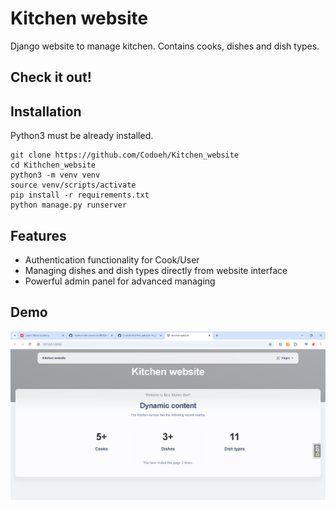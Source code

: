 # Kitchen website
Django website to manage kitchen. Contains cooks, dishes and dish types.

## Check it out!

## Installation
Python3 must be already installed.
```shell
git clone https://github.com/Codoeh/Kitchen_website
cd Kithchen_website
python3 -m venv venv
source venv/scripts/activate
pip install -r requirements.txt
python manage.py runserver
```

## Features
* Authentication functionality for Cook/User
* Managing dishes and dish types directly from website interface
* Powerful admin panel for advanced managing

## Demo
![Demo.PNG](static/img/Demo.PNG)